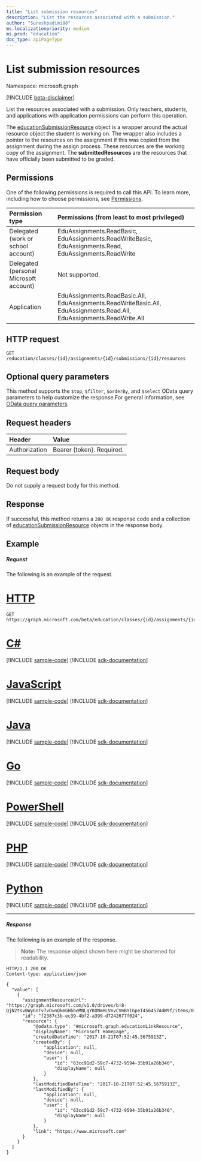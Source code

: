```yaml
---
title: "List submission resources"
description: "List the resources associated with a submission."
author: "Sureshpadimi88"
ms.localizationpriority: medium
ms.prod: "education"
doc_type: apiPageType
---
```


# List submission resources

Namespace: microsoft.graph

[!INCLUDE [beta-disclaimer](../../includes/beta-disclaimer.md)]

List the resources associated with a submission. Only teachers, students, and applications with application permissions can perform this operation.

The [educationSubmissionResource](../resources/educationsubmissionresource.md) object is a wrapper around the actual resource object the student is working on. The wrapper also includes a pointer to the resources on the assignment if this was copied from the assignment during the assign process. These resources are the working copy of the assignment. The **submittedResources** are the resources that have officially been submitted to be graded.

## Permissions

One of the following permissions is required to call this API. To learn more, including how to choose permissions, see [Permissions](/graph/permissions-reference).

| Permission type                        | Permissions (from least to most privileged)                                                            |
| :------------------------------------- | :----------------------------------------------------------------------------------------------------- |
| Delegated (work or school account)     | EduAssignments.ReadBasic, EduAssignments.ReadWriteBasic, EduAssignments.Read, EduAssignments.ReadWrite |
| Delegated (personal Microsoft account) | Not supported.                                                                                         |
| Application                            | EduAssignments.ReadBasic.All, EduAssignments.ReadWriteBasic.All, EduAssignments.Read.All, EduAssignments.ReadWrite.All |

## HTTP request

<!-- { "blockType": "ignored" } -->
```http
GET /education/classes/{id}/assignments/{id}/submissions/{id}/resources
```

## Optional query parameters

This method supports the `$top`, `$filter`, `$orderBy`, and `$select` OData query parameters to help customize the response.For general information, see [OData query parameters](/graph/query-parameters).


## Request headers

| Header        | Value                     |
| :------------ | :------------------------ |
| Authorization | Bearer {token}. Required. |

## Request body

Do not supply a request body for this method.

## Response

If successful, this method returns a `200 OK` response code and a collection of [educationSubmissionResource](../resources/educationsubmissionresource.md) objects in the response body.

## Example

##### Request

The following is an example of the request.


# [HTTP](#tab/http)
<!-- {
  "blockType": "request",
  "name": "get_resources_2"
}-->

```msgraph-interactive
GET https://graph.microsoft.com/beta/education/classes/{id}/assignments/{id}/submissions/{id}/resources
```

# [C#](#tab/csharp)
[!INCLUDE [sample-code](../includes/snippets/csharp/get-resources-2-csharp-snippets.md)]
[!INCLUDE [sdk-documentation](../includes/snippets/snippets-sdk-documentation-link.md)]

# [JavaScript](#tab/javascript)
[!INCLUDE [sample-code](../includes/snippets/javascript/get-resources-2-javascript-snippets.md)]
[!INCLUDE [sdk-documentation](../includes/snippets/snippets-sdk-documentation-link.md)]

# [Java](#tab/java)
[!INCLUDE [sample-code](../includes/snippets/java/get-resources-2-java-snippets.md)]
[!INCLUDE [sdk-documentation](../includes/snippets/snippets-sdk-documentation-link.md)]

# [Go](#tab/go)
[!INCLUDE [sample-code](../includes/snippets/go/get-resources-2-go-snippets.md)]
[!INCLUDE [sdk-documentation](../includes/snippets/snippets-sdk-documentation-link.md)]

# [PowerShell](#tab/powershell)
[!INCLUDE [sample-code](../includes/snippets/powershell/get-resources-2-powershell-snippets.md)]
[!INCLUDE [sdk-documentation](../includes/snippets/snippets-sdk-documentation-link.md)]

# [PHP](#tab/php)
[!INCLUDE [sample-code](../includes/snippets/php/get-resources-2-php-snippets.md)]
[!INCLUDE [sdk-documentation](../includes/snippets/snippets-sdk-documentation-link.md)]

# [Python](#tab/python)
[!INCLUDE [sample-code](../includes/snippets/python/get-resources-2-python-snippets.md)]
[!INCLUDE [sdk-documentation](../includes/snippets/snippets-sdk-documentation-link.md)]

---

##### Response

The following is an example of the response. 

>**Note:** The response object shown here might be shortened for readability.

<!-- {
  "blockType": "response",
  "truncated": true,
  "@odata.type": "microsoft.graph.educationSubmissionResource",
  "isCollection": true
} -->

```http
HTTP/1.1 200 OK
Content-type: application/json

{
  "value": [
    {
      "assignmentResourceUrl": "https://graph.microsoft.com/v1.0/drives/b!8-QjN2tsv0WyGnTv7vOvnQkmGHbbeMNLqYKONmHLVnvCVmBYIGpeT456457AdW9f/items/017NJZI25NOB5XZNLABF7646XAMDZTQQ6T",
      "id": "f2387c3b-ec39-4bf2-a399-d7242677f024",
      "resource": {
          "@odata.type": "#microsoft.graph.educationLinkResource",
          "displayName": "Microsoft Homepage",
          "createdDateTime": "2017-10-21T07:52:45.5675913Z",
          "createdBy": {
              "application": null,
              "device": null,
              "user": {
                  "id": "63cc91d2-59c7-4732-9594-35b91a26b340",
                  "displayName": null
              }
          },
          "lastModifiedDateTime": "2017-10-21T07:52:45.5675913Z",
          "lastModifiedBy": {
              "application": null,
              "device": null,
              "user": {
                  "id": "63cc91d2-59c7-4732-9594-35b91a26b340",
                  "displayName": null
              }
          },
          "link": "https://www.microsoft.com"
      }
    }
  ]
}
```

<!-- uuid: 8fcb5dbc-d5aa-4681-8e31-b001d5168d79
2015-10-25 14:57:30 UTC -->
<!--
{
  "type": "#page.annotation",
  "description": "List resources",
  "keywords": "",
  "section": "documentation",
  "tocPath": "",
  "suppressions": []
}
-->
